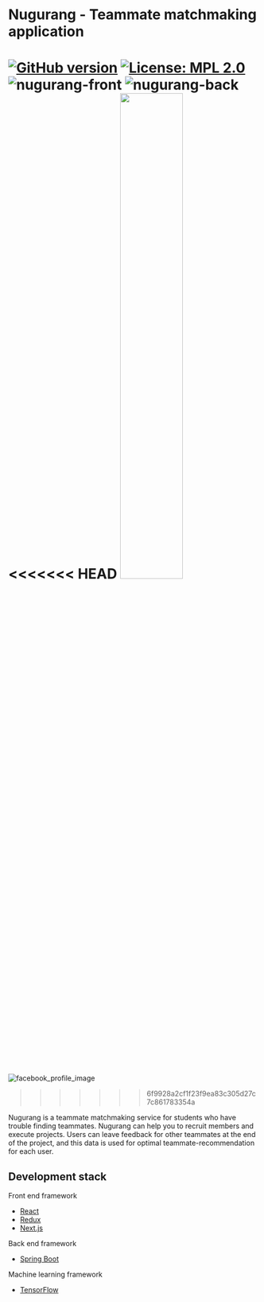 # Nugurang - Teammate matchmaking application

[![GitHub version](https://badge.fury.io/gh/nugurang%2Fnugurang.svg)](https://badge.fury.io/gh/nugurang%2Fnugurang)
[![License: MPL 2.0](https://img.shields.io/badge/License-MPL%202.0-brightgreen.svg)](https://opensource.org/licenses/MPL-2.0)
![nugurang-front](https://github.com/nugurang/nugurang/workflows/nugurang-front/badge.svg?branch=dev&event=push)
![nugurang-back](https://github.com/nugurang/nugurang/workflows/nugurang-back/badge.svg?branch=dev&event=push)
<<<<<<< HEAD
<img src="https://user-images.githubusercontent.com/33483938/95417164-4b0b8c80-096f-11eb-952f-862991cf4317.png" width= "50%">
=======
![facebook_profile_image](https://user-images.githubusercontent.com/33483938/94272300-da7f6b80-ff7d-11ea-84d3-070a027ccfee.png)
>>>>>>> 6f9928a2cf1f23f9ea83c305d27c7c861783354a

Nugurang is a teammate matchmaking service for students who have trouble finding teammates. Nugurang can help you to recruit members and execute projects. Users can leave feedback for other teammates at the end of the project, and this data is used for optimal teammate-recommendation for each user.

## Development stack
Front end framework
* [React](https://reactjs.org/)
* [Redux](https://redux.js.org/)
* [Next.js](https://nextjs.org/)

Back end framework
* [Spring Boot](https://spring.io/projects/spring-boot)

Machine learning framework
* [TensorFlow](https://www.tensorflow.org/)
